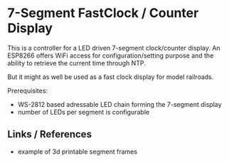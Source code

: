 # 7-Segment FastClock / Counter Display

This is a controller for a LED driven 7-segment clock/counter display. An ESP8266 offers WiFi access for configuration/setting purpose and the ability to retrieve the current time through NTP.

But it might as well be used as a fast clock display for model railroads.

Prerequisites:

* WS-2812 based adressable LED chain forming the 7-segment display
* number of LEDs per segment is configurable



## Links / References

- example of 3d printable segment frames
